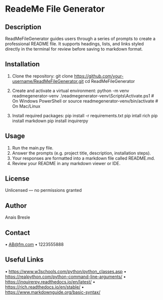 # ReadeMe File Generator

## Description
ReadMeFileGenerator guides users through a series of prompts to create a professional README file. It supports headings, lists, and links styled directly in the terminal for review before saving to markdown format.

## Installation
1. Clone the repository: 
    git clone https://github.com/your-username/ReadMeFileGenerator.git
    cd ReadMeFileGenerator

2. Create and activate a virtual environment:
    python -m venv readmegenerator-venv
    .\readmegenerator-venv\Scripts\Activate.ps1   # On Windows PowerShell
or
    source readmegenerator-venv/bin/activate      # On Mac/Linux

3. Install required packages:
    pip install -r requirements.txt
    pip intall rich
    pip install markdown
    pip install inquirerpy

## Usage
1. Run the main.py file.
2. Answer the prompts (e.g. project title, description, installation steps).
3. Your responses are formatted into a markdown file called README.md.
4. Review your README in any markdown viewer or IDE.

## License
Unlicensed — no permissions granted

## Author
Anais Bresle

## Contact
• AB@fm.com
• 1223555888

## Useful Links
• https://www.w3schools.com/python/python_classes.asp
• https://realpython.com/python-command-line-arguments/
• https://inquirerpy.readthedocs.io/en/latest/
• https://rich.readthedocs.io/en/stable/
• https://www.markdownguide.org/basic-syntax/
